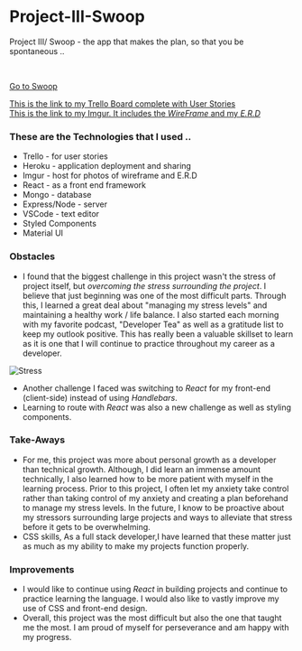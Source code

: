 # Project-III-Swoop
Project III/ Swoop - the app that makes the plan, so that you be spontaneous ..

<br>

[Go to Swoop](https://project-3-swoop.herokuapp.com/
"GetSwooped")


[This is the link to my Trello Board complete with User Stories](https://trello.com/b/ccdO7P14/project-iii "Thought Process")
<br>
[This is the link to my Imgur. It includes the *WireFrame* and my *E.R.D*](https://imgur.com/a/wbVlN2j "Visualize")

### These are the Technologies that I used ..
+ Trello - for user stories 
+ Heroku - application deployment and sharing 
+ Imgur - host for photos of wireframe and E.R.D
+ React - as a front end framework 
+ Mongo - database 
+ Express/Node - server 
+ VSCode - text editor 
+ Styled Components 
+ Material UI

### Obstacles 

+ I found that the biggest challenge in this project wasn't the  stress of project itself, but *overcoming the stress surrounding the project*. I believe that just beginning was one of the most difficult parts. Through this, I learned a great deal about "managing my stress levels" and maintaining a healthy work / life balance. I also started each morning with my favorite podcast, "Developer Tea" as well as a gratitude list to keep my outlook positive. This has really been a valuable skillset to learn as it is one that I will continue to practice throughout my career as a developer.

![Stress](https://i.imgur.com/B09fzOz.jpg "Stress")

+ Another challenge I faced was switching to *React* for my front-end (client-side) instead of using *Handlebars*.  
+ Learning to route with *React* was also a new challenge as well as styling components.

### Take-Aways


+ For me, this project was more about personal growth as a developer than technical growth. Although, I did learn an immense amount technically, I also learned how to be more patient with myself in the learning process. Prior to this project, I often let my anxiety take control rather than taking control of my anxiety and creating a plan beforehand to manage my stress levels. In the future, I know to be proactive about my stressors surrounding large projects and ways to alleviate that stress before it gets to be overwhelming. 
+ CSS skills, As a full stack developer,I have learned that these matter just as much as my ability to make my projects function properly. 

### Improvements 

+ I would like to continue using *React* in building projects and continue to practice learning the language. I would also like to vastly improve my use of CSS and front-end design. 
+ Overall, this project was the most difficult but also the one that taught me the most. I am proud of myself for perseverance and am happy with my progress.